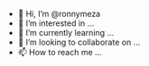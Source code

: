 - 👋 Hi, I’m @ronnymeza
- 👀 I’m interested in ...
- 🌱 I’m currently learning ...
- 💞️ I’m looking to collaborate on ...
- 📫 How to reach me ...

<!---
ronnymeza/ronnymeza is a ✨ special ✨ repository because its `README.md` (this file) appears on your GitHub profile.
You can click the Preview link to take a look at your changes.
--->
